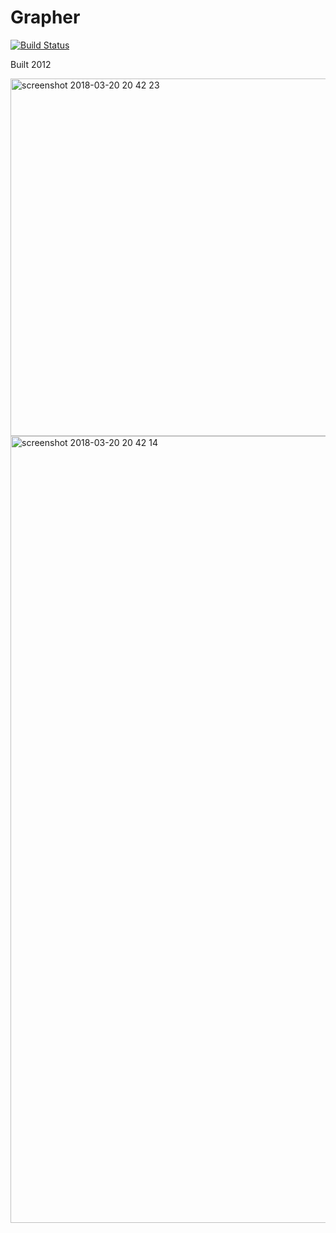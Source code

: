 # Grapher

[![Build Status](https://travis-ci.org/SamuelSchepp/Grapher.svg?branch=master)](https://travis-ci.org/SamuelSchepp/Grapher)

Built 2012

<img width="572" alt="screenshot 2018-03-20 20 42 23" src="https://user-images.githubusercontent.com/11752441/37678804-64828274-2c7f-11e8-8522-4f5419534583.png">

<img width="1259" alt="screenshot 2018-03-20 20 42 14" src="https://user-images.githubusercontent.com/11752441/37678758-40c50c30-2c7f-11e8-9ec2-98201028a4a5.png">

